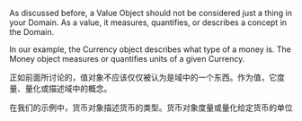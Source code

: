 As discussed before, a Value Object should not be considered just a thing in your Domain. As a value, it measures, quantifies, or describes a concept in the Domain.

In our example, the Currency object describes what type of a money is. The Money object measures or quantifies units of a given Currency.



正如前面所讨论的，值对象不应该仅仅被认为是域中的一个东西。作为值，它度量、量化或描述域中的概念。

在我们的示例中，货币对象描述货币的类型。货币对象度量或量化给定货币的单位

